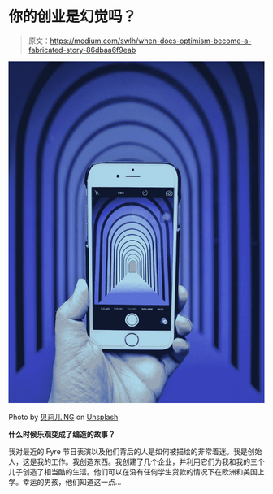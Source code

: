# 你的创业是幻觉吗？

> 原文：<https://medium.com/swlh/when-does-optimism-become-a-fabricated-story-86dbaa6f9eab>

![](img/7a814c13f3b7f0ef03d05dae35a43605.png)

Photo by [贝莉儿 NG](https://unsplash.com/photos/o_mdGdfyLHg?utm_source=unsplash&utm_medium=referral&utm_content=creditCopyText) on [Unsplash](https://unsplash.com/search/photos/optical-illusion?utm_source=unsplash&utm_medium=referral&utm_content=creditCopyText)

**什么时候乐观变成了编造的故事？**

我对最近的 Fyre 节日表演以及他们背后的人是如何被描绘的非常着迷。我是创始人，这是我的工作。我创造东西。我创建了几个企业，并利用它们为我和我的三个儿子创造了相当酷的生活。他们可以在没有任何学生贷款的情况下在欧洲和美国上学。幸运的男孩，他们知道这一点…